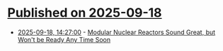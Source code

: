 # [Published on 2025-09-18](index.md)

* [2025-09-18, 14:27:00](https://soylentnews.org/article.pl?sid=25/09/17/1720215&from=rss) - [Modular Nuclear Reactors Sound Great, but Won't be Ready Any Time Soon](https://soylentnews.org/article.pl?sid=25/09/17/1720215&from=rss)

